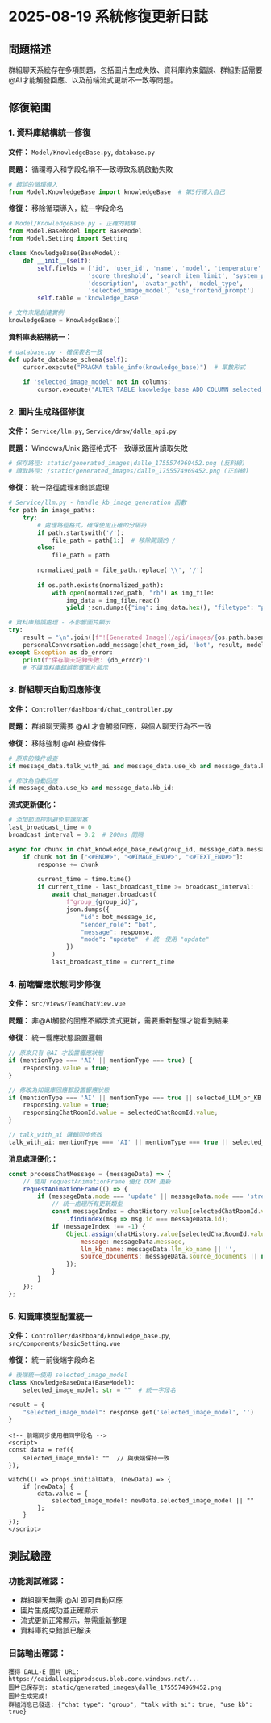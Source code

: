 # 2025-08-19 系統修復更新日誌

## 問題描述
群組聊天系統存在多項問題，包括圖片生成失敗、資料庫約束錯誤、群組對話需要@AI才能觸發回應、以及前端流式更新不一致等問題。

## 修復範圍

### 1. 資料庫結構統一修復
**文件：** `Model/KnowledgeBase.py`, `database.py`

**問題：** 循環導入和字段名稱不一致導致系統啟動失敗
```python
# 錯誤的循環導入
from Model.KnowledgeBase import knowledgeBase  # 第5行導入自己
```

**修復：** 移除循環導入，統一字段命名
```python
# Model/KnowledgeBase.py - 正確的結構
from Model.BaseModel import BaseModel
from Model.Setting import Setting

class KnowledgeBase(BaseModel):
    def __init__(self):
        self.fields = ['id', 'user_id', 'name', 'model', 'temperature', 
                      'score_threshold', 'search_item_limit', 'system_prompt', 
                      'description', 'avatar_path', 'model_type', 
                      'selected_image_model', 'use_frontend_prompt']
        self.table = 'knowledge_base'

# 文件末尾創建實例
knowledgeBase = KnowledgeBase()
```

**資料庫表結構統一：**
```python
# database.py - 確保表名一致
def update_database_schema(self):
    cursor.execute("PRAGMA table_info(knowledge_base)")  # 單數形式
    
    if 'selected_image_model' not in columns:
        cursor.execute("ALTER TABLE knowledge_base ADD COLUMN selected_image_model TEXT")
```

### 2. 圖片生成路徑修復
**文件：** `Service/llm.py`, `Service/draw/dalle_api.py`

**問題：** Windows/Unix 路徑格式不一致導致圖片讀取失敗
```python
# 保存路徑: static/generated_images\dalle_1755574969452.png (反斜線)
# 讀取路徑: /static/generated_images/dalle_1755574969452.png (正斜線)
```

**修復：** 統一路徑處理和錯誤處理
```python
# Service/llm.py - handle_kb_image_generation 函數
for path in image_paths:
    try:
        # 處理路徑格式，確保使用正確的分隔符
        if path.startswith('/'):
            file_path = path[1:]  # 移除開頭的 /
        else:
            file_path = path
        
        normalized_path = file_path.replace('\\', '/')
        
        if os.path.exists(normalized_path):
            with open(normalized_path, "rb") as img_file:
                img_data = img_file.read()
                yield json.dumps({"img": img_data.hex(), "filetype": "png"})

# 資料庫錯誤處理 - 不影響圖片顯示
try:
    result = "\n".join([f"![Generated Image](/api/images/{os.path.basename(path)}" for path in image_paths])
    personalConversation.add_message(chat_room_id, 'bot', result, model_name, None)
except Exception as db_error:
    print(f"保存聊天記錄失敗: {db_error}")
    # 不讓資料庫錯誤影響圖片顯示
```

### 3. 群組聊天自動回應修復
**文件：** `Controller/dashboard/chat_controller.py`

**問題：** 群組聊天需要 @AI 才會觸發回應，與個人聊天行為不一致

**修復：** 移除強制 @AI 檢查條件
```python
# 原來的條件檢查
if message_data.talk_with_ai and message_data.use_kb and message_data.kb_id:

# 修改為自動回應
if message_data.use_kb and message_data.kb_id:
```

**流式更新優化：**
```python
# 添加節流控制避免前端阻塞
last_broadcast_time = 0
broadcast_interval = 0.2  # 200ms 間隔

async for chunk in chat_knowledge_base_new(group_id, message_data.message, history, message_data.kb_id):
    if chunk not in ["<#END#>", "<#IMAGE_END#>", "<#TEXT_END#>"]:
        response += chunk
        
        current_time = time.time()
        if current_time - last_broadcast_time >= broadcast_interval:
            await chat_manager.broadcast(
                f"group_{group_id}",
                json.dumps({
                    "id": bot_message_id,
                    "sender_role": "bot",
                    "message": response,
                    "mode": "update"  # 統一使用 "update"
                })
            )
            last_broadcast_time = current_time
```

### 4. 前端響應狀態同步修復
**文件：** `src/views/TeamChatView.vue`

**問題：** 非@AI觸發的回應不顯示流式更新，需要重新整理才能看到結果

**修復：** 統一響應狀態設置邏輯
```javascript
// 原來只有 @AI 才設置響應狀態
if (mentionType === 'AI' || mentionType === true) {
    responsing.value = true;
}

// 修改為知識庫回應都設置響應狀態
if (mentionType === 'AI' || mentionType === true || selected_LLM_or_KB.value.is_kb) {
    responsing.value = true;
    responsingChatRoomId.value = selectedChatRoomId.value;
}

// talk_with_ai 邏輯同步修改
talk_with_ai: mentionType === 'AI' || mentionType === true || selected_LLM_or_KB.value.is_kb
```

**消息處理優化：**
```javascript
const processChatMessage = (messageData) => {
    // 使用 requestAnimationFrame 優化 DOM 更新
    requestAnimationFrame(() => {
        if (messageData.mode === 'update' || messageData.mode === 'stream_update' || messageData.mode === 'final_update') {
            // 統一處理所有更新類型
            const messageIndex = chatHistory.value[selectedChatRoomId.value]
                .findIndex(msg => msg.id === messageData.id);
            if (messageIndex !== -1) {
                Object.assign(chatHistory.value[selectedChatRoomId.value][messageIndex], {
                    message: messageData.message,
                    llm_kb_name: messageData.llm_kb_name || '',
                    source_documents: messageData.source_documents || null
                });
            }
        }
    });
};
```

### 5. 知識庫模型配置統一
**文件：** `Controller/dashboard/knowledge_base.py`, `src/components/basicSetting.vue`

**修復：** 統一前後端字段命名
```python
# 後端統一使用 selected_image_model
class KnowledgeBaseData(BaseModel):
    selected_image_model: str = ""  # 統一字段名

result = {
    "selected_image_model": response.get('selected_image_model', '')
}
```

```vue
<!-- 前端同步使用相同字段名 -->
<script>
const data = ref({
    selected_image_model: ""  // 與後端保持一致
});

watch(() => props.initialData, (newData) => {
    if (newData) {
        data.value = {
            selected_image_model: newData.selected_image_model || ""
        };
    }
});
</script>
```

## 測試驗證

### 功能測試確認：
- 群組聊天無需 @AI 即可自動回應
- 圖片生成成功並正確顯示
- 流式更新正常顯示，無需重新整理
- 資料庫約束錯誤已解決

### 日誌輸出確認：
```
獲得 DALL-E 圖片 URL: https://oaidalleapiprodscus.blob.core.windows.net/...
圖片已保存到: static/generated_images\dalle_1755574969452.png
圖片生成完成!
群組消息已發送: {"chat_type": "group", "talk_with_ai": true, "use_kb": true}
```

